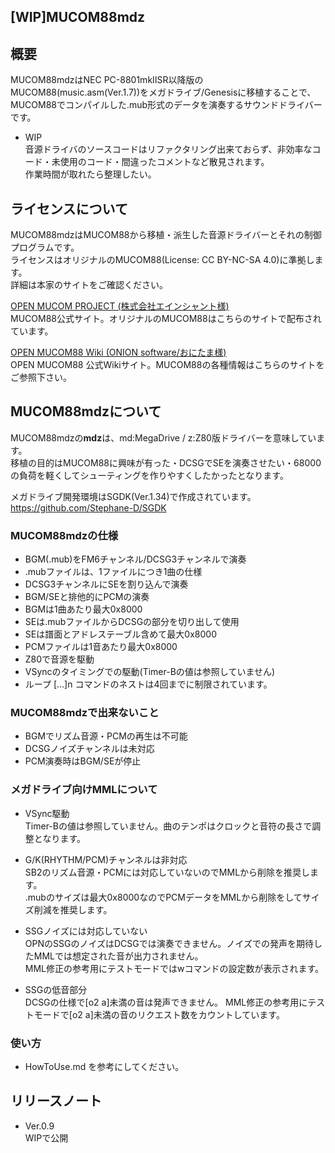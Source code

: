 [WIP]MUCOM88mdz
------------------
## 概要
MUCOM88mdzはNEC PC-8801mkⅡSR以降版のMUCOM88(music.asm(Ver.1.7))をメガドライブ/Genesisに移植することで、
MUCOM88でコンパイルした.mub形式のデータを演奏するサウンドドライバーです。  

- WIP  
音源ドライバのソースコードはリファクタリング出来ておらず、非効率なコード・未使用のコード・間違ったコメントなど散見されます。  
作業時間が取れたら整理したい。  

## ライセンスについて
MUCOM88mdzはMUCOM88から移植・派生した音源ドライバーとそれの制御プログラムです。  
ライセンスはオリジナルのMUCOM88(License: CC BY-NC-SA 4.0)に準拠します。  
詳細は本家のサイトをご確認ください。

[OPEN MUCOM PROJECT (株式会社エインシャント様)](https://www.ancient.co.jp/~MUCOM88/)  
 MUCOM88公式サイト。オリジナルのMUCOM88はこちらのサイトで配布されています。

[OPEN MUCOM88 Wiki (ONION software/おにたま様)](https://github.com/onitama/MUCOM88/wiki)  
 OPEN MUCOM88 公式Wikiサイト。MUCOM88の各種情報はこちらのサイトをご参照下さい。

## MUCOM88mdzについて  
MUCOM88mdzの**mdz**は、md:MegaDrive / z:Z80版ドライバーを意味しています。  
移植の目的はMUCOM88に興味が有った・DCSGでSEを演奏させたい・68000の負荷を軽くしてシューティングを作りやすくしたかったとなります。  

メガドライブ開発環境はSGDK(Ver.1.34)で作成されています。  
https://github.com/Stephane-D/SGDK

### MUCOM88mdzの仕様
  - BGM(.mub)をFM6チャンネル/DCSG3チャンネルで演奏
  - .mubファイルは、1ファイルにつき1曲の仕様
  - DCSG3チャンネルにSEを割り込んで演奏
  - BGM/SEと排他的にPCMの演奏
  - BGMは1曲あたり最大0x8000
  - SEは.mubファイルからDCSGの部分を切り出して使用
  - SEは譜面とアドレステーブル含めて最大0x8000
  - PCMファイルは1音あたり最大0x8000
  - Z80で音源を駆動
  - VSyncのタイミングでの駆動(Timer-Bの値は参照していません)
  - ループ […]n コマンドのネストは4回までに制限されています。

### MUCOM88mdzで出来ないこと
  - BGMでリズム音源・PCMの再生は不可能
  - DCSGノイズチャンネルは未対応
  - PCM演奏時はBGM/SEが停止

### メガドライブ向けMMLについて
  - VSync駆動  
  Timer-Bの値は参照していません。曲のテンポはクロックと音符の長さで調整となります。
  - G/K(RHYTHM/PCM)チャンネルは非対応  
  SB2のリズム音源・PCMには対応していないのでMMLから削除を推奨します。  
  .mubのサイズは最大0x8000なのでPCMデータをMMLから削除をしてサイズ削減を推奨します。  

  - SSGノイズには対応していない  
  OPNのSSGのノイズはDCSGでは演奏できません。ノイズでの発声を期待したMMLでは想定された音が出力されません。  
  MML修正の参考用にテストモードではwコマンドの設定数が表示されます。
  - SSGの低音部分  
  DCSGの仕様で[o2 a]未満の音は発声できません。
  MML修正の参考用にテストモードで[o2 a]未満の音のリクエスト数をカウントしています。


### 使い方  
- HowToUse.md を参考にしてください。

## リリースノート
  - Ver.0.9  
  WIPで公開  
